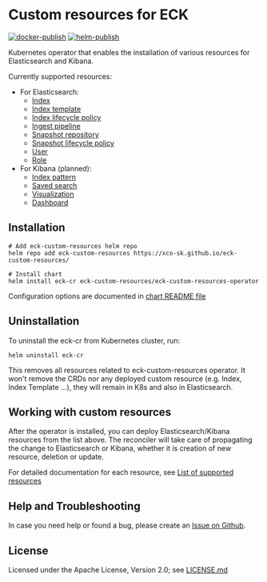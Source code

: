# Custom resources for ECK
[![docker-publish](https://github.com/xco-sk/eck-custom-resources/actions/workflows/docker-publish.yaml/badge.svg)](https://github.com/xco-sk/eck-custom-resources/actions/workflows/docker-publish.yaml)
[![helm-publish](https://github.com/xco-sk/eck-custom-resources/actions/workflows/helm-publish.yml/badge.svg)](https://github.com/xco-sk/eck-custom-resources/actions/workflows/helm-publish.yml)

Kubernetes operator that enables the installation of various resources for
Elasticsearch and Kibana.

Currently supported resources: 
- For Elasticsearch:
  - [Index](docs/cr_index.md)
  - [Index template](docs/cr_index_template.md)
  - [Index lifecycle policy](docs/cr_index_lifecycle_policy.md)
  - [Ingest pipeline](docs/cr_ingest_pipeline.md)
  - [Snapshot repository](docs/cr_snapshot_repo.md)
  - [Snapshot lifecycle policy](docs/cr_snapshot_lifecycle_policy.md)
  - [User](docs/cr_user.md)
  - [Role](docs/cr_role.md)
- For Kibana (planned):
  - [Index pattern](docs/cr_index_pattern.md)
  - [Saved search](docs/cr_saved_search.md)
  - [Visualization](docs/cr_visualization.md)
  - [Dashboard](docs/cr_dashboard.md)

## Installation

```shell
# Add eck-custom-resources helm repo
helm repo add eck-custom-resources https://xco-sk.github.io/eck-custom-resources/

# Install chart
helm install eck-cr eck-custom-resources/eck-custom-resources-operator
```
Configuration options are documented in [chart README file](charts/eck-custom-resources-operator/README.md)

## Uninstallation
To uninstall the eck-cr from Kubernetes cluster, run:

```shell
helm uninstall eck-cr
```

This removes all resources related to eck-custom-resources operator. It won't remove the CRDs nor any deployed custom resource
(e.g. Index, Index Template ...), they will remain in K8s and also in Elasticsearch.

## Working with custom resources
After the operator is installed, you can deploy Elasticsearch/Kibana resources from the list above. The reconciler
will take care of propagating the change to Elasticsearch or Kibana, whether it is creation of new resource, deletion
or update.

For detailed documentation for each resource, see [List of supported resources](docs/cr_list.md)

## Help and Troubleshooting
In case you need help or found a bug, please create an [Issue on Github](https://github.com/xco-sk/eck-custom-resources/issues).

## License
Licensed under the Apache License, Version 2.0; see [LICENSE.md](LICENSE.md)
